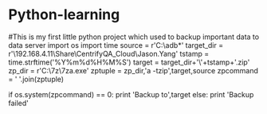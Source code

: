 # Python-learning

#This is my first little python project which used to backup important data to data server
import os
import time
source = r'C:\adb*'
target_dir = r'\\192.168.4.11\Share\CentrifyQA_Cloud\Jason.Yang'
tstamp = time.strftime('%Y%m%d%H%M%S')
target = target_dir+'\\'+tstamp+'.zip'
zp_dir = r'C:\7z\7za.exe'
zptuple = zp_dir,'a -tzip',target,source
zpcommand = ' '.join(zptuple)

if os.system(zpcommand) == 0:
  print 'Backup to',target
else:
  print 'Backup failed'
